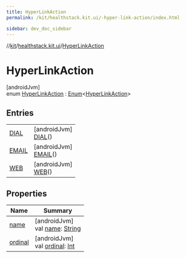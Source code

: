 ```yaml
---
title: HyperLinkAction
permalink: /kit/healthstack.kit.ui/-hyper-link-action/index.html

sidebar: dev_doc_sidebar
---
```

//[kit](../../../index.html)/[healthstack.kit.ui](../index.html)/[HyperLinkAction](index.html)



# HyperLinkAction



[androidJvm]\
enum [HyperLinkAction](index.html) : [Enum](https://kotlinlang.org/api/latest/jvm/stdlib/kotlin/-enum/index.html)&lt;[HyperLinkAction](index.html)&gt;



## Entries


| | |
|---|---|
| [DIAL](-d-i-a-l/index.html) | [androidJvm]<br>[DIAL](-d-i-a-l/index.html)() |
| [EMAIL](-e-m-a-i-l/index.html) | [androidJvm]<br>[EMAIL](-e-m-a-i-l/index.html)() |
| [WEB](-w-e-b/index.html) | [androidJvm]<br>[WEB](-w-e-b/index.html)() |


## Properties


| Name | Summary |
|---|---|
| [name](../../healthstack.kit.ui.util/-interaction-type/-n-o-t-h-i-n-g/index.html#-372974862%2FProperties%2F-106109196) | [androidJvm]<br>val [name](../../healthstack.kit.ui.util/-interaction-type/-n-o-t-h-i-n-g/index.html#-372974862%2FProperties%2F-106109196): [String](https://kotlinlang.org/api/latest/jvm/stdlib/kotlin/-string/index.html) |
| [ordinal](../../healthstack.kit.ui.util/-interaction-type/-n-o-t-h-i-n-g/index.html#-739389684%2FProperties%2F-106109196) | [androidJvm]<br>val [ordinal](../../healthstack.kit.ui.util/-interaction-type/-n-o-t-h-i-n-g/index.html#-739389684%2FProperties%2F-106109196): [Int](https://kotlinlang.org/api/latest/jvm/stdlib/kotlin/-int/index.html) |

